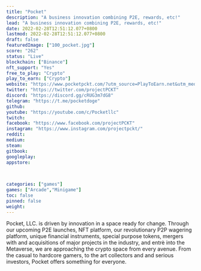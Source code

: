 ```yaml
---
title: "Pocket"
description: "A business innovation combining P2E, rewards, etc!"
lead: "A business innovation combining P2E, rewards, etc!"
date: 2022-02-28T12:51:12.077+0800
lastmod: 2022-02-28T12:51:12.077+0800
draft: false
featuredImage: ["100_pocket.jpg"]
score: "262"
status: "Live"
blockchain: ["Binance"]
nft_support: "Yes"
free_to_play: "Crypto"
play_to_earn: ["Crypto"]
website: "https://www.pocketpckt.com/?utm_source=PlayToEarn.net&utm_medium=organic&utm_campaign=gamepage"
twitter: "https://twitter.com/projectPCKT"
discord: "https://discord.gg/cRUG3m7dG8"
telegram: "https://t.me/pocketdoge"
github: 
youtube: "https://youtube.com/c/Pocketllc"
twitch: 
facebook: "https://www.facebook.com/projectPCKT"
instagram: "https://www.instagram.com/projectpckt/"
reddit: 
medium: 
steam: 
gitbook: 
googleplay: 
appstore: 

  
    
categories: ["games"]
games: ["Arcade","Minigame"]
toc: false
pinned: false
weight: 
---
```

Pocket, LLC. is driven by innovation in a space ready for change. Through our upcoming P2E launches, NFT platform, our revolutionary P2P wagering platform, unique financial instruments, special purpose tokens, mergers with and acquisitions of major projects in the industry, and entrè into the Metaverse, we are approaching the crypto space from every avenue. From the casual to hardcore gamers, to the art collectors and and serious investors, Pocket offers something for everyone.